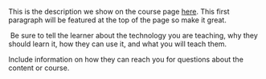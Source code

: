 This is the description we show on the course page [here](https://lab.github.com/wWw-Gevezeler-Net/sohbet). This first paragraph will be featured at the top of the page so make it great.
​

​
Be sure to tell the learner about the technology you are teaching, why they should learn it, how they can use it, and what you will teach them.
​


Include information on how they can reach you for questions about the content or course. 
